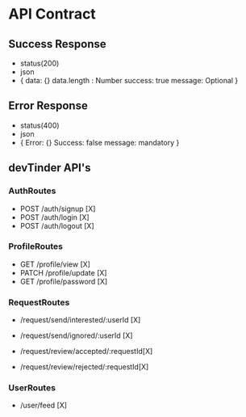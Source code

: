 # API Contract

## Success Response

- status(200)
- json
- {
  data: {}
  data.length : Number
  success: true
  message: Optional
  }

## Error Response

- status(400)
- json
- {
  Error: {}
  Success: false
  message: mandatory
  }

## devTinder API's

### AuthRoutes

- POST /auth/signup [X]
- POST /auth/login [X]
- POST /auth/logout [X]

### ProfileRoutes

- GET /profile/view [X]
- PATCH /profile/update [X]
- GET /profile/password [X]

### RequestRoutes

- /request/send/interested/:userId [X]
- /request/send/ignored/:userId [X]

- /request/review/accepted/:requestId[X]
- /request/review/rejected/:requestId[X]

### UserRoutes

- /user/feed [X]
